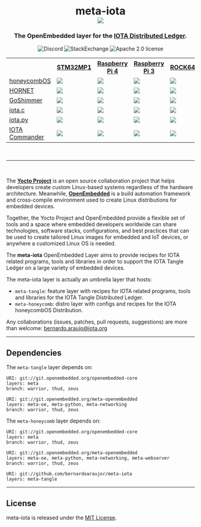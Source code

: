 <h1 align="center">
  meta-iota <br>
  <img src="https://github.com/bernardoaraujor/meta-iota/raw/master/meta-iota.png">
</h1>

<h3 align="center">
The OpenEmbedded layer for the <a href="https://www.iota.org/" target="blank">IOTA Distributed Ledger</a>.
</h3>

<p align="center">
<a href="https://discord.iota.org/" style="text-decoration:none;"><img src="https://img.shields.io/badge/Discord-9cf.svg?logo=discord" alt="Discord"></a>
    <a href="https://iota.stackexchange.com/" style="text-decoration:none;"><img src="https://img.shields.io/badge/StackExchange-9cf.svg?logo=stackexchange" alt="StackExchange"></a>
<a href="https://github.com/iotaledger/meta-iota/blob/master/COPYING.MIT" style="text-decoration:none;"><img src="https://img.shields.io/badge/license-MIT-blue.svg?style=flat-square" alt="Apache 2.0 license"></a>
</p>

<table>
 <tr>
   <th></th>
   <th><a href="https://github.com/STMicroelectronics/meta-st-stm32mp/blob/thud/conf/machine/stm32mp1.conf">STM32MP1</a></th>
   <th><a href="https://github.com/agherzan/meta-raspberrypi/blob/master/conf/machine/raspberrypi4-64.conf">Raspberry Pi 4</a></th>
   <th><a href="https://github.com/agherzan/meta-raspberrypi/blob/master/conf/machine/raspberrypi3-64.confstmic">Raspberry Pi 3</a></th>
   <th><a href="https://github.com/bernardoaraujor/meta-rock64/blob/master/conf/machine/rock64.conf">ROCK64</a></th>
   <th><a href="http://git.yoctoproject.org/cgit/cgit.cgi/meta-yocto/tree/meta-yocto-bsp/conf/machine/genericx86-64.conf?h=master">x86-64</a></th>
 </tr>
 <tr>
   <td><a href="https://honeycombOS.github.io">honeycombOS</a></td>
   <td><a href='http://honeycomb-ci.ydns.eu:8080/job/honeycombOS-stm32mp1/'><img src='http://honeycomb-ci.ydns.eu:8080/buildStatus/icon?job=honeycombOS-stm32mp1'></a></a></td>
   <td><a href='http://honeycomb-ci.ydns.eu:8080/job/honeycombOS-raspberrypi4/'><img src='http://honeycomb-ci.ydns.eu:8080/buildStatus/icon?job=honeycombOS-raspberrypi4'></a></td>
   <td><a href='http://honeycomb-ci.ydns.eu:8080/job/honeycombOS-raspberrypi3/'><img src='http://honeycomb-ci.ydns.eu:8080/buildStatus/icon?job=honeycombOS-raspberrypi3'></a></td>
   <td><a href='http://honeycomb-ci.ydns.eu:8080/job/honeycombOS-rock64/'><img src='http://honeycomb-ci.ydns.eu:8080/buildStatus/icon?job=honeycombOS-rock64'></a></td>
   <td><a href='http://honeycomb-ci.ydns.eu:8080/job/honeycombOS-genericx86-64/'><img src='http://honeycomb-ci.ydns.eu:8080/buildStatus/icon?job=honeycombOS-genericx86-64'></a></td>
 </tr>
 <tr>
   <td><a href="https://github.com/gohornet/hornet">HORNET</a></td>
   <td><a href='http://honeycomb-ci.ydns.eu:8080/job/hornet-stm32mp1/'><img src='http://honeycomb-ci.ydns.eu:8080/buildStatus/icon?job=hornet-stm32mp1'></a></td>
   <td><a href='http://honeycomb-ci.ydns.eu:8080/job/hornet-raspberrypi4/'><img src='http://honeycomb-ci.ydns.eu:8080/buildStatus/icon?job=hornet-raspberrypi4'></a></td>
   <td><a href='http://honeycomb-ci.ydns.eu:8080/job/hornet-raspberrypi3/'><img src='http://honeycomb-ci.ydns.eu:8080/buildStatus/icon?job=hornet-raspberrypi3'></a></td>
   <td><a href='http://honeycomb-ci.ydns.eu:8080/job/hornet-rock64/'><img src='http://honeycomb-ci.ydns.eu:8080/buildStatus/icon?job=hornet-rock64'></a></td>
   <td><a href='http://honeycomb-ci.ydns.eu:8080/job/hornet-genericx86-64/'><img src='http://honeycomb-ci.ydns.eu:8080/buildStatus/icon?job=hornet-genericx86-64'></a></td>
 </tr>
 <tr>
   <td><a href="https://github.com/iotaledger/goshimmer">GoShimmer</a></td>
   <td><a href='http://honeycomb-ci.ydns.eu:8080/job/goshimmer-stm32mp1/'><img src='http://honeycomb-ci.ydns.eu:8080/buildStatus/icon?job=goshimmer-stm32mp1'></a></td>
   <td><a href='http://honeycomb-ci.ydns.eu:8080/job/goshimmer-raspberrypi4/'><img src='http://honeycomb-ci.ydns.eu:8080/buildStatus/icon?job=goshimmer-raspberrypi4'></a></td>
   <td><a href='http://honeycomb-ci.ydns.eu:8080/job/goshimmer-raspberrypi3/'><img src='http://honeycomb-ci.ydns.eu:8080/buildStatus/icon?job=goshimmer-raspberrypi3'></a></td>
   <td><a href='http://honeycomb-ci.ydns.eu:8080/job/goshimmer-rock64/'><img src='http://honeycomb-ci.ydns.eu:8080/buildStatus/icon?job=goshimmer-rock64'></a></td>
   <td><a href='http://honeycomb-ci.ydns.eu:8080/job/goshimmer-genericx86-64/'><img src='http://honeycomb-ci.ydns.eu:8080/buildStatus/icon?job=goshimmer-genericx86-64'></a></td>
 </tr>
 <tr>
   <td><a href="https://github.com/iotaledger/iota.c">iota.c</a></td>
   <td><a href='http://honeycomb-ci.ydns.eu:8080/job/iota.c-stm32mp1/'><img src='http://honeycomb-ci.ydns.eu:8080/buildStatus/icon?job=iota.c-stm32mp1'></a></td>
   <td><a href='http://honeycomb-ci.ydns.eu:8080/job/iota.c-raspberrypi4/'><img src='http://honeycomb-ci.ydns.eu:8080/buildStatus/icon?job=iota.c-raspberrypi4'></a></td>
   <td><a href='http://honeycomb-ci.ydns.eu:8080/job/iota.c-raspberrypi3/'><img src='http://honeycomb-ci.ydns.eu:8080/buildStatus/icon?job=iota.c-raspberrypi3'></a></td>
   <td><a href='http://honeycomb-ci.ydns.eu:8080/job/iota.c-rock64/'><img src='http://honeycomb-ci.ydns.eu:8080/buildStatus/icon?job=iota.c-rock64'></a></td>
   <td><a href='http://honeycomb-ci.ydns.eu:8080/job/iota.c-genericx86-64/'><img src='http://honeycomb-ci.ydns.eu:8080/buildStatus/icon?job=iota.c-genericx86-64'></a></td>
 </tr>
 <tr>
   <td><a href="https://github.com/iotaledger/iota.py">iota.py</a></td>
   <td><a href='http://honeycomb-ci.ydns.eu:8080/job/iota.py-stm32mp1/'><img src='http://honeycomb-ci.ydns.eu:8080/buildStatus/icon?job=iota.py-stm32mp1'></a></td>
   <td><a href='http://honeycomb-ci.ydns.eu:8080/job/iota.py-raspberrypi4/'><img src='http://honeycomb-ci.ydns.eu:8080/buildStatus/icon?job=iota.py-raspberrypi4'></a></td>
   <td><a href='http://honeycomb-ci.ydns.eu:8080/job/iota.py-raspberrypi3/'><img src='http://honeycomb-ci.ydns.eu:8080/buildStatus/icon?job=iota.py-raspberrypi3'></a></td>
   <td><a href='http://honeycomb-ci.ydns.eu:8080/job/iota.py-rock64/'><img src='http://honeycomb-ci.ydns.eu:8080/buildStatus/icon?job=iota.py-rock64'></a></td>
   <td><a href='http://honeycomb-ci.ydns.eu:8080/job/iota.py-genericx86-64/'><img src='http://honeycomb-ci.ydns.eu:8080/buildStatus/icon?job=iota.py-genericx86-64'></a></td>
 </tr>
 <tr>
   <td><a href="https://github.com/oopsmonk/iota_cmder">IOTA Commander</a></td>
   <td><a href='http://honeycomb-ci.ydns.eu:8080/job/iota_cmder-stm32mp1/'><img src='http://honeycomb-ci.ydns.eu:8080/buildStatus/icon?job=iota_cmder-stm32mp1'></a></td>
   <td><a href='http://honeycomb-ci.ydns.eu:8080/job/iota_cmder-raspberrypi4/'><img src='http://honeycomb-ci.ydns.eu:8080/buildStatus/icon?job=iota_cmder-raspberrypi4'></a></td>
   <td><a href='http://honeycomb-ci.ydns.eu:8080/job/iota_cmder-raspberrypi3/'><img src='http://honeycomb-ci.ydns.eu:8080/buildStatus/icon?job=iota_cmder-raspberrypi3'></a></td>
   <td><a href='http://honeycomb-ci.ydns.eu:8080/job/iota_cmder-rock64/'><img src='http://honeycomb-ci.ydns.eu:8080/buildStatus/icon?job=iota_cmder-rock64'></a></td>
   <td><a href='http://honeycomb-ci.ydns.eu:8080/job/iota_cmder-genericx86-64/'><img src='http://honeycomb-ci.ydns.eu:8080/buildStatus/icon?job=iota_cmder-genericx86-64'></a></td>
 </tr>
</table>

<br>

---
<br>

The [**Yocto Project**](https://www.yoctoproject.org/) is an open source collaboration project that helps developers create custom Linux-based systems regardless of the hardware architecture. Meanwhile, [**OpenEmbedded**](http://www.openembedded.org/wiki/Main_Page) is a build automation framework and cross-compile environment used to create Linux distributions for embedded devices.

Together, the Yocto Project and OpenEmbedded provide a flexible set of tools and a space where embedded developers worldwide can share technologies, software stacks, configurations, and best practices that can be used to create tailored Linux images for embedded and IoT devices, or anywhere a customized Linux OS is needed.

The **meta-iota** OpenEmbedded Layer aims to provide recipes for IOTA related programs, tools and libraries in order to support the IOTA Tangle Ledger on a large variety of embedded devices.

The meta-iota layer is actually an umbrella layer that hosts:
 - `meta-tangle`: feature layer with recipes for IOTA related programs, tools and libraries for the IOTA Tangle Distributed Ledger.
 - `meta-honeycomb`: distro layer with configs and recipes for the IOTA honeycombOS Distribution.

Any collaborations (issues, patches, pull requests, suggestions) are more than welcome: <bernardo.araujo@iota.org>

---
## Dependencies

The `meta-tangle` layer depends on:

	URI: git://git.openembedded.org/openembedded-core
	layers: meta
	branch: warrior, thud, zeus

	URI: git://git.openembedded.org/meta-openembedded
	layers: meta-oe, meta-python, meta-networking
	branch: warrior, thud, zeus

The `meta-honeycomb` layer depends on:

	URI: git://git.openembedded.org/openembedded-core
	layers: meta
	branch: warrior, thud, zeus

	URI: git://git.openembedded.org/meta-openembedded
	layers: meta-oe, meta-python, meta-networking, meta-webserver
	branch: warrior, thud, zeus

	URI: git://github.com/bernardoaraujor/meta-iota
	layers: meta-tangle

---
## License

meta-iota is released under the [MIT License](https://github.com/bernardoaraujor/meta-iota/blob/master/COPYING.MIT).
